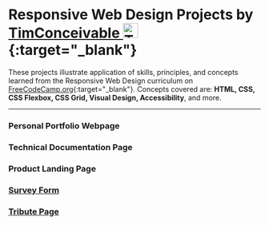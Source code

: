 # **Responsive Web Design Projects** by [TimConceivable <img src="https://64.media.tumblr.com/8539080faa2bfa7f936e4e33704ab3a9/87cde49441d2a7c6-5a/s500x750/7c72cd0126e74732366f8562eafc04d3d57dbd7d.png" alt="TimConceivable's profile on FreeCodeCamp.org" height="30px">](https://www.freecodecamp.org/fcca6fdb734-bb50-40e6-ab0b-951c96203d68){:target="_blank"}

These projects illustrate application of skills, principles, and concepts learned from the Responsive Web Design curriculum on [FreeCodeCamp.org](https://www.freecodecamp.org/learn/responsive-web-design/){:target="_blank"}.  Concepts covered are: **HTML, CSS, CSS Flexbox, CSS Grid, Visual Design, Accessibility**, and more.

- - - 

### Personal Portfolio Webpage
### Technical Documentation Page
### Product Landing Page
### [Survey Form](https://timconceivable.github.io/Web-Design-Projects-FCC/survey-form.html)
### [Tribute Page](https://timconceivable.github.io/Web-Design-Projects-FCC/nin-tribute.html)
